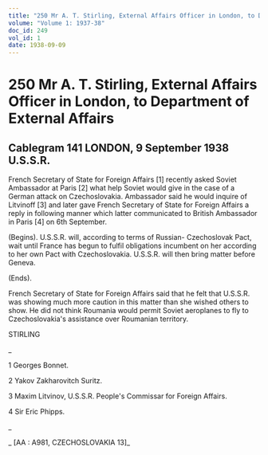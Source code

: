 ```yaml
---
title: "250 Mr A. T. Stirling, External Affairs Officer in London, to Department of External Affairs"
volume: "Volume 1: 1937-38"
doc_id: 249
vol_id: 1
date: 1938-09-09
---
```


# 250 Mr A. T. Stirling, External Affairs Officer in London, to Department of External Affairs

## Cablegram 141 LONDON, 9 September 1938 U.S.S.R.

French Secretary of State for Foreign Affairs [1] recently asked Soviet Ambassador at Paris [2] what help Soviet would give in the case of a German attack on Czechoslovakia. Ambassador said he would inquire of Litvinoff [3] and later gave French Secretary of State for Foreign Affairs a reply in following manner which latter communicated to British Ambassador in Paris [4] on 6th September.

(Begins). U.S.S.R. will, according to terms of Russian- Czechoslovak Pact, wait until France has begun to fulfil obligations incumbent on her according to her own Pact with Czechoslovakia. U.S.S.R. will then bring matter before Geneva.

(Ends).

French Secretary of State for Foreign Affairs said that he felt that U.S.S.R. was showing much more caution in this matter than she wished others to show. He did not think Roumania would permit Soviet aeroplanes to fly to Czechoslovakia's assistance over Roumanian territory.

STIRLING

_

1 Georges Bonnet.

2 Yakov Zakharovitch Suritz.

3 Maxim Litvinov, U.S.S.R. People's Commissar for Foreign Affairs.

4 Sir Eric Phipps.

_

_ [AA : A981, CZECHOSLOVAKIA 13]_

